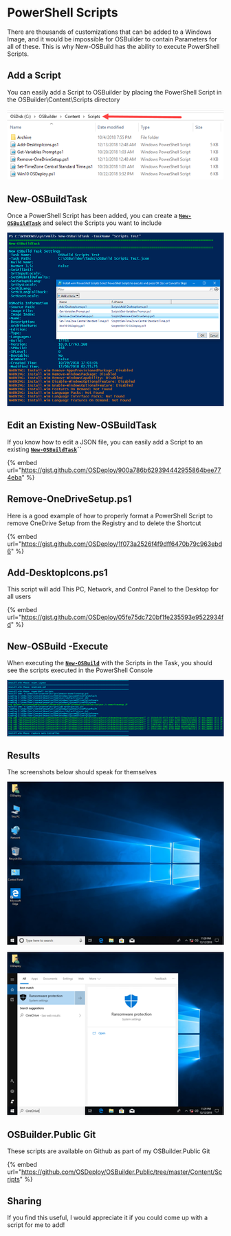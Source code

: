 # PowerShell Scripts

There are thousands of customizations that can be added to a Windows Image, and it would be impossible for OSBuilder to contain Parameters for all of these.  This is why New-OSBuild has the ability to execute PowerShell Scripts.

## Add a Script

You can easily add a Script to OSBuilder by placing the PowerShell Script in the OSBuilder\Content\Scripts directory

![](../../../../../.gitbook/assets/2018-12-13_0-56-41.png)

## New-OSBuildTask

Once a PowerShell Script has been added, you can create a [**`New-OSBuildTask`**](../new-osbuildtask/) and select the Scripts you want to include

![](../../../../../.gitbook/assets/2018-12-13_0-51-44.png)

## Edit an Existing New-OSBuildTask

If you know how to edit a JSON file, you can easily add a Script to an existing [**`New-OSBuildTask`**](../new-osbuildtask/)**\`\`**

{% embed url="https://gist.github.com/OSDeploy/900a786b629394442955864bee774eba" %}

## Remove-OneDriveSetup.ps1

Here is a good example of how to properly format a PowerShell Script to remove OneDrive Setup from the Registry and to delete the Shortcut

{% embed url="https://gist.github.com/OSDeploy/1f073a2526f4f9dff6470b79c963ebd6" %}

## Add-DesktopIcons.ps1

This script will add This PC, Network, and Control Panel to the Desktop for all users

{% embed url="https://gist.github.com/OSDeploy/05fe75dc720bf1fe235593e9522934fd" %}

## New-OSBuild -Execute

When executing the [**`New-OSBuild`**](../new-osbuild.md) with the Scripts in the Task, you should see the scripts executed in the PowerShell Console

![](../../../../../.gitbook/assets/2018-12-13_1-17-34.png)

## Results

The screenshots below should speak for themselves

![](../../../../../.gitbook/assets/2018-12-13_1-29-15.png)

![](../../../../../.gitbook/assets/2018-12-13_1-29-29.png)

## OSBuilder.Public Git

These scripts are available on Github as part of my OSBuilder.Public Git

{% embed url="https://github.com/OSDeploy/OSBuilder.Public/tree/master/Content/Scripts" %}

## Sharing

If you find this useful, I would appreciate it if you could come up with a script for me to add!



